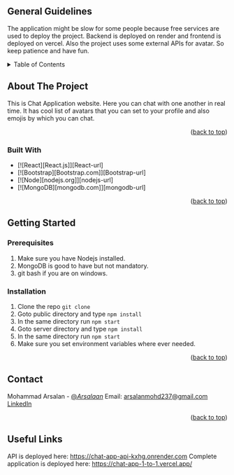 ## General Guidelines
The application might be slow for some people because free services are used to deploy the project. Backend is deployed on render and frontend is deployed on vercel. Also the project uses some external APIs for avatar. So keep patience and have fun.

<!-- TABLE OF CONTENTS -->
<details>
  <summary>Table of Contents</summary>
  <ol>
    <li>
      <a href="#about-the-project">About The Project</a>
      <ul>
        <li><a href="#built-with">Built With</a></li>
      </ul>
    </li>
    <li>
      <a href="#getting-started">Getting Started</a>
      <ul>
        <li><a href="#prerequisites">Prerequisites</a></li>
        <li><a href="#installation">Installation</a></li>
      </ul>
    </li>
    <li><a href="#contact">Contact</a></li>
    <li><a href="#usefulLinks">Useful Links</a></li>
  </ol>
</details>

<!-- ABOUT THE PROJECT -->
## About The Project
This is Chat Application website. Here you can chat with one another in real time. It has cool list of avatars that you can set to your profile and also emojis by which you can chat.
<p align="right">(<a href="#readme-top">back to top</a>)</p>

### Built With
* [![React][React.js]][React-url]
* [![Bootstrap][Bootstrap.com]][Bootstrap-url]
* [![Node][nodejs.org]][nodejs-url]
* [![MongoDB][mongodb.com]][mongodb-url]
<p align="right">(<a href="#readme-top">back to top</a>)</p>

<!-- GETTING STARTED -->
## Getting Started

### Prerequisites
1. Make sure you have Nodejs installed.
2. MongoDB is good to have but not mandatory.
3. git bash if you are on windows.

### Installation
1. Clone the repo `git clone`
2. Goto public directory and type `npm install`
3. In the same directory run `npm start`
4. Goto server directory and type `npm install`
5. In the same directory run `npm start`
6. Make sure you set environment variables where ever needed.
<p align="right">(<a href="#readme-top">back to top</a>)</p>

<!-- CONTACT -->
## Contact

Mohammad Arsalan - [@_Arsalaan_](https://mobile.twitter.com/_arsalaan_)
Email: arsalanmohd237@gmail.com
[LinkedIn](https://www.linkedin.com/in/mohammadarsalan/)
<p align="right">(<a href="#readme-top">back to top</a>)</p>

<!-- Useful Links -->
## Useful Links

API is deployed here: https://chat-app-api-kxhg.onrender.com
Complete application is deployed here: https://chat-app-1-to-1.vercel.app/